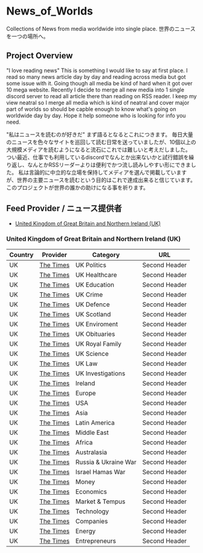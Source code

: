 # News_of_Worlds
Collections of News from media worldwide into single place. 
世界のニュースを一つの場所へ。

## Project Overview
"I love reading news"
This is something I would like to say at first place.
I read so many news article day by day and reading across media but got some issue with it.
Going though all media be kind of hard when it got over 10 mega website.
Recently I decide to merge all new media into 1 single discord server to read all article there than reading on RSS reader.
I keep my view neatral so I merge all media which is kind of neatral and cover major part of worlds so should be capble enough to know what's going on worldwide day by day.
Hope it help someone who is looking for info you need.

"私はニュースを読むのが好きだ"
まず語るとなるとこれにつきます。
毎日大量のニュースを色々なサイトを巡回して読む日常を送っていましたが、10個以上の大規模メディアを読むようになると流石にこれでは難しいと考えだしました。
つい最近、仕事でも利用しているdiscordでなんとか出来ないかと試行錯誤を繰り返し、なんとかRSSリーダーよりは便利でかつ流し読みしやすい形にできました。
私は言論的に中立的な立場を保持してメディアを選んで掲載していますが、世界の主要ニュースを読むという目的はこれで達成出来ると信じています。
このプロジェクトが世界の誰かの助けになる事を祈ります。


## Feed Provider / ニュース提供者
- [United Kingdom of Great Britain and Northern Ireland (UK)](#united-kingdom-of-great-britain-and-northern-ireland-uk)

### United Kingdom of Great Britain and Northern Ireland (UK)
| Country  | Provider  | Category | URL |
| ------------- | ------------- | ------------- | ------------- |
| UK  | [The Times](https://www.thetimes.com/)  | UK Politics  | Second Header |
| UK  | [The Times](https://www.thetimes.com/)  | UK Healthcare  | Second Header |
| UK  | [The Times](https://www.thetimes.com/)  | UK Education  | Second Header |
| UK  | [The Times](https://www.thetimes.com/)  | UK Crime  | Second Header |
| UK  | [The Times](https://www.thetimes.com/)  | UK Defence  | Second Header |
| UK  | [The Times](https://www.thetimes.com/)  | UK Scotland  | Second Header |
| UK  | [The Times](https://www.thetimes.com/)  | UK Enviroment  | Second Header |
| UK  | [The Times](https://www.thetimes.com/)  | UK Obituaries  | Second Header |
| UK  | [The Times](https://www.thetimes.com/)  | UK Royal Family  | Second Header |
| UK  | [The Times](https://www.thetimes.com/)  | UK Science  | Second Header |
| UK  | [The Times](https://www.thetimes.com/)  | UK Law  | Second Header |
| UK  | [The Times](https://www.thetimes.com/)  | UK Investigations  | Second Header |
| UK  | [The Times](https://www.thetimes.com/)  | Ireland  | Second Header |
| UK  | [The Times](https://www.thetimes.com/)  | Europe  | Second Header |
| UK  | [The Times](https://www.thetimes.com/)  | USA  | Second Header |
| UK  | [The Times](https://www.thetimes.com/)  | Asia  | Second Header |
| UK  | [The Times](https://www.thetimes.com/)  | Latin America  | Second Header |
| UK  | [The Times](https://www.thetimes.com/)  | Middle East  | Second Header |
| UK  | [The Times](https://www.thetimes.com/)  | Africa  | Second Header |
| UK  | [The Times](https://www.thetimes.com/)  | Australasia  | Second Header |
| UK  | [The Times](https://www.thetimes.com/)  | Russia & Ukraine War  | Second Header |
| UK  | [The Times](https://www.thetimes.com/)  | Israel Hamas War  | Second Header |
| UK  | [The Times](https://www.thetimes.com/)  | Money  | Second Header |
| UK  | [The Times](https://www.thetimes.com/)  | Economics  | Second Header |
| UK  | [The Times](https://www.thetimes.com/)  | Market & Tempus  | Second Header |
| UK  | [The Times](https://www.thetimes.com/)  | Technology  | Second Header |
| UK  | [The Times](https://www.thetimes.com/)  | Companies  | Second Header |
| UK  | [The Times](https://www.thetimes.com/)  | Energy  | Second Header |
| UK  | [The Times](https://www.thetimes.com/)  | Entrepreneurs  | Second Header |

